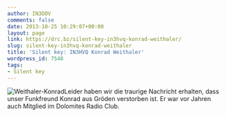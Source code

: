 ```yaml
---
author: IN3DOV
comments: false
date: 2013-10-25 10:29:07+00:00
layout: page
link: https://drc.bz/silent-key-in3hvq-konrad-weithaler/
slug: silent-key-in3hvq-konrad-weithaler
title: 'Silent key: IN3HVQ Konrad Weithaler'
wordpress_id: 7548
tags:
- Silent key
---
```


![Weithaler-Konrad](https://drc.bz/wp-content/uploads/2013/10/Weithaler-Konrad.bmp)Leider haben wir die traurige Nachricht erhalten, dass unser Funkfreund Konrad aus Gröden verstorben ist. Er war vor Jahren auch Mitglied im Dolomites Radio Club.




